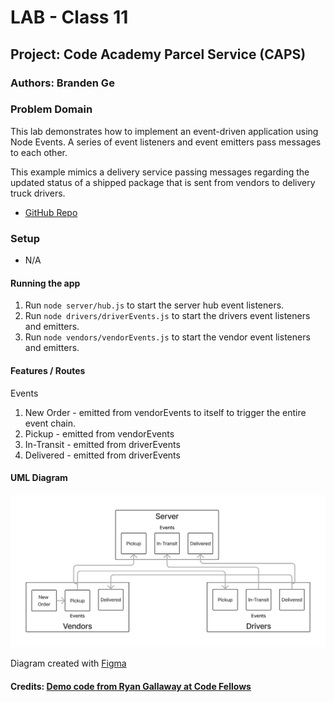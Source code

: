 # LAB - Class 11

## Project: Code Academy Parcel Service (CAPS)

### Authors: Branden Ge

### Problem Domain

This lab demonstrates how to implement an event-driven application using Node Events. A series of event listeners and event emitters pass messages to each other.

This example mimics a delivery service passing messages regarding the updated status of a shipped package that is sent from vendors to delivery truck drivers.

- [GitHub Repo](https://github.com/brandenge/code-academy-parcel-service)

### Setup

- N/A

#### Running the app

1) Run `node server/hub.js` to start the server hub event listeners.
2) Run `node drivers/driverEvents.js` to start the drivers event listeners and emitters.
3) Run `node vendors/vendorEvents.js` to start the vendor event listeners and emitters.

#### Features / Routes

Events

1) New Order - emitted from vendorEvents to itself to trigger the entire event chain.
2) Pickup - emitted from vendorEvents
3) In-Transit - emitted from driverEvents
4) Delivered - emitted from driverEvents

#### UML Diagram

![UML Diagram](uml11.png)

Diagram created with [Figma](https://www.figma.com/)

#### Credits: [Demo code from Ryan Gallaway at Code Fellows](https://github.com/codefellows/seattle-code-javascript-401d48/tree/main/class-11/inclass-demo)

